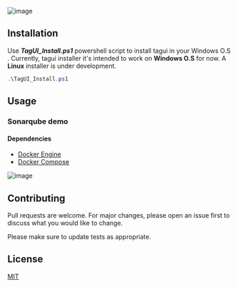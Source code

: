![image](https://tagui.readthedocs.io/en/latest/_images/tagui-logo.png)

## Installation

Use ***TagUI_Install.ps1*** powershell script to install tagui in your Windows O.S . Currently, tagui installer it's intended to work on **Windows O.S** for now. A **Linux** installer is under development. 

```powershell
.\TagUI_Install.ps1
```

## Usage

### Sonarqube demo
#### Dependencies

* [Docker Engine](https://docs.docker.com/engine/)
* [Docker Compose](https://docs.docker.com/compose/install/)

![image](https://jhymer.dev/content/images/2020/05/docker-compose-1.png)

## Contributing

Pull requests are welcome. For major changes, please open an issue first
to discuss what you would like to change.

Please make sure to update tests as appropriate.

## License

[MIT](https://choosealicense.com/licenses/mit/)
